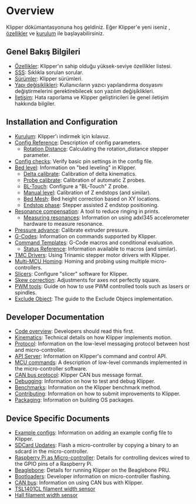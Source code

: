 # Overview

Klipper dökümantasyonuna hoş geldiniz. Eğer Klipper'e yeni iseniz , [özellikler](Features.md) ve [kurulum](Installation.md) ile başlayabilirsiniz.

## Genel Bakış Bilgileri

- [Özellikler](Features.md): Klipper'ın sahip olduğu yüksek-seviye özellikler listesi.
- [SSS](FAQ.md): Sıklıkla sorulan sorular.
- [Sürümler](Releases.md): Klipper sürümleri.
- [Yapı değişiklikleri](Config_Changes.md): Kullanıcıların yazıcı yapılandırma dosyasını değiştirmelerini gerektirebilecek son yazılım değişiklikleri.
- [İletişim](Contact.md): Hata raporlama ve Klipper geliştiricileri ile genel iletişim hakkında bilgiler.

## Installation and Configuration

- [Kurulum](Installation.md): Klipper'ı indirmek için kılavuz.
- [Config Reference](Config_Reference.md): Description of config parameters.
   - [Rotation Distance](Rotation_Distance.md): Calculating the rotation_distance stepper parameter.
- [Config checks](Config_checks.md): Verify basic pin settings in the config file.
- [Bed level](Bed_Level.md): Information on "bed leveling" in Klipper.
   - [Delta calibrate](Delta_Calibrate.md): Calibration of delta kinematics.
   - [Probe calibrate](Probe_Calibrate.md): Calibration of automatic Z probes.
   - [BL-Touch](BLTouch.md): Configure a "BL-Touch" Z probe.
   - [Manual level](Manual_Level.md): Calibration of Z endstops (and similar).
   - [Bed Mesh](Bed_Mesh.md): Bed height correction based on XY locations.
   - [Endstop phase](Endstop_Phase.md): Stepper assisted Z endstop positioning.
- [Resonance compensation](Resonance_Compensation.md): A tool to reduce ringing in prints.
   - [Measuring resonances](Measuring_Resonances.md): Information on using adxl345 accelerometer hardware to measure resonance.
- [Pressure advance](Pressure_Advance.md): Calibrate extruder pressure.
- [G-Codes](G-Codes.md): Information on commands supported by Klipper.
- [Command Templates](Command_Templates.md): G-Code macros and conditional evaluation.
   - [Status Reference](Status_Reference.md): Information available to macros (and similar).
- [TMC Drivers](TMC_Drivers.md): Using Trinamic stepper motor drivers with Klipper.
- [Multi-MCU Homing](Multi_MCU_Homing.md): Homing and probing using multiple micro-controllers.
- [Slicers](Slicers.md): Configure "slicer" software for Klipper.
- [Skew correction](Skew_Correction.md): Adjustments for axes not perfectly square.
- [PWM tools](Using_PWM_Tools.md): Guide on how to use PWM controlled tools such as lasers or spindles.
- [Exclude Object](Exclude_Object.md): The guide to the Exclude Objecs implementation.

## Developer Documentation

- [Code overview](Code_Overview.md): Developers should read this first.
- [Kinematics](Kinematics.md): Technical details on how Klipper implements motion.
- [Protocol](Protocol.md): Information on the low-level messaging protocol between host and micro-controller.
- [API Server](API_Server.md): Information on Klipper's command and control API.
- [MCU commands](MCU_Commands.md): A description of low-level commands implemented in the micro-controller software.
- [CAN bus protocol](CANBUS_protocol.md): Klipper CAN bus message format.
- [Debugging](Debugging.md): Information on how to test and debug Klipper.
- [Benchmarks](Benchmarks.md): Information on the Klipper benchmark method.
- [Contributing](CONTRIBUTING.md): Information on how to submit improvements to Klipper.
- [Packaging](Packaging.md): Information on building OS packages.

## Device Specific Documents

- [Example configs](Example_Configs.md): Information on adding an example config file to Klipper.
- [SDCard Updates](SDCard_Updates.md): Flash a micro-controller by copying a binary to an sdcard in the micro-controller.
- [Raspberry Pi as Micro-controller](RPi_microcontroller.md): Details for controlling devices wired to the GPIO pins of a Raspberry Pi.
- [Beaglebone](Beaglebone.md): Details for running Klipper on the Beaglebone PRU.
- [Bootloaders](Bootloaders.md): Developer information on micro-controller flashing.
- [CAN bus](CANBUS.md): Information on using CAN bus with Klipper.
- [TSL1401CL filament width sensor](TSL1401CL_Filament_Width_Sensor.md)
- [Hall filament width sensor](Hall_Filament_Width_Sensor.md)
